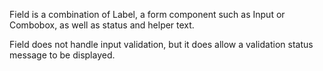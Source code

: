 Field is a combination of Label, a form component such as Input or Combobox, as well as status and helper text.

Field does not handle input validation, but it does allow a validation status message to be displayed.
